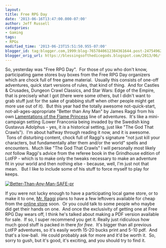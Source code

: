 ```yaml
---
layout:  
title: Free RPG Day
date: '2013-06-16T13:47:00.000-07:00'
author: Jeff Russell
categories:
- Gaming
tags:
- RPGs
modified_time: '2013-06-23T15:51:50.955-07:00'
blogger_id: tag:blogger.com,1999:blog-7657840612384361644.post-2475496264429962444
blogger_orig_url: https://blessingsofthedicegods.blogspot.com/2013/06/free-rpg-day.html
---
```


So, yesterday was "Free RPG Day".  For those of you who don't know, participating game stores buy boxes from the Free RPG Day organizers which are chock full of free game material.  Usually this consists of one-off adventures, quick start versions of rules, that kind of thing.  And for Castles & Crusades, Dungeon Crawl Classics, and Star Wars: Edge of the Empire, that is precisely what I got (there were some others, but I didn't want to grab stuff just for the sake of grabbing stuff when other people might get more use out of it).  But this year had the totally awesome not-quick-start, not-all-ages-appropriate "Better than Any Man" by James Raggi from his own [Lamentations of the Flame Princess](http://www.lotfp.com/RPG/) line of adventures.  It's like a mini-campaign setting (Lower Franconia being invaded by the Swedish king Gustavus Adolphus - yes, it *is* a historical setting, just like "The God That Crawls").  I'm about halfway through reading it now, and it is awesome.  Tons of disturbing content, chock full of Raggi's signature "not just kill your characters, but fundamentally alter them and/or the world" spells and encounters.  Much like "The God That Crawls" I will personally most likely *not* follow Raggi's advice from the referee book in the Grindhouse edition of LotFP - which is to make only the tweaks necessary to make an adventure fit in your world and then nothing else - because, well, I'm just not that mean.   But I like to include some of his stuff to force myself to play for keeps.  
  
[![Better-Than-Any-Man-SAFE-pr](http://dicegods.files.wordpress.com/2013/06/better-than-any-man-safe-pr.jpg?w=211)](http://dicegods.files.wordpress.com/2013/06/better-than-any-man-safe-pr.jpg)  
  
If you were not lucky enough to have a participating local game store, or to make it to one, [Mr. Raggi](http://lotfp.blogspot.com/) plans to have a few leftovers available for cheap from the [online store](http://www.lotfp.com/store/) soon.  Or you could talk to some people who maybe did get their hands on one.  And once the exclusivity of getting one at Free RPG Day wears off, I think he's talked about making a PDF version available for sale.  If so, I super recommend you get it. Really just ridiculous how much good stuff is packed in there *for free*.  It's bigger than all previous LotFP adventures, so it's easily worth 15-20 bucks print and 5-10 pdf.  And that's a low-ball.  He could probably ask for more and it'd be worth it.  So, sorry to gush, but it's good, it's exciting, and you should try to find it. 
